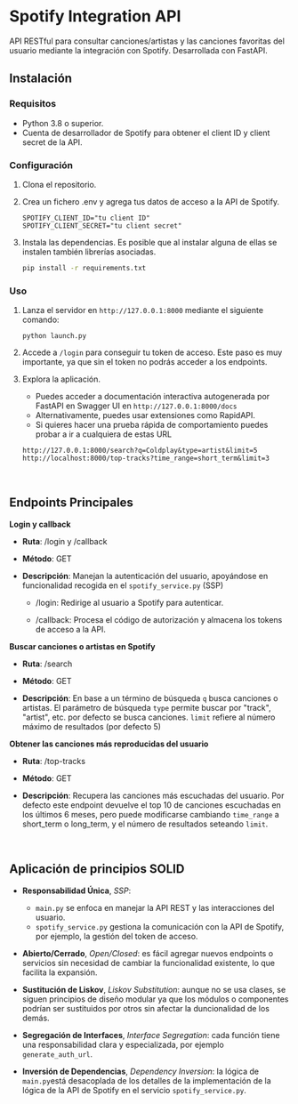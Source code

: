 # Spotify Integration API

API RESTful para consultar canciones/artistas y las canciones favoritas del usuario mediante la integración con Spotify. Desarrollada con FastAPI.
&nbsp;
## Instalación

### Requisitos
- Python 3.8 o superior.
- Cuenta de desarrollador de Spotify para obtener el client ID y client secret de la API.

### Configuración
1. Clona el repositorio.
2. Crea un fichero .env y agrega tus datos de acceso a la API de Spotify.
   
   ```
   SPOTIFY_CLIENT_ID="tu client ID"
   SPOTIFY_CLIENT_SECRET="tu client secret"
   ```
3. Instala las dependencias. Es posible que al instalar alguna de ellas se instalen también librerías asociadas.

   ```bash
   pip install -r requirements.txt
   
### Uso

1. Lanza el servidor en `http://127.0.0.1:8000` mediante el siguiente comando:
   ```
   python launch.py
   ```
2. Accede a `/login` para conseguir tu token de acceso. Este paso es muy importante, ya que sin el token no podrás acceder a los endpoints.

3. Explora la aplicación.
   - Puedes acceder a documentación interactiva autogenerada por FastAPI en Swagger UI en `http://127.0.0.1:8000/docs`
   - Alternativamente, puedes usar extensiones como RapidAPI.
   - Si quieres hacer una prueba rápida de comportamiento puedes probar a ir a cualquiera de estas URL
   ```
   http://127.0.0.1:8000/search?q=Coldplay&type=artist&limit=5
   http://localhost:8000/top-tracks?time_range=short_term&limit=3
   ```
&nbsp;
## Endpoints Principales

**Login y callback**

*   **Ruta**: /login y /callback
    
*   **Método**: GET
    
*   **Descripción**: Manejan la autenticación del usuario, apoyándose en funcionalidad recogida en el `spotify_service.py` (SSP)
    
    *   /login: Redirige al usuario a Spotify para autenticar.
        
    *   /callback: Procesa el código de autorización y almacena los tokens de acceso a la API.

**Buscar canciones o artistas en Spotify**

*   **Ruta**: /search
    
*   **Método**: GET
    
*   **Descripción**: En base a un término de búsqueda `q` busca canciones o artistas. El parámetro de búsqueda `type` permite buscar por "track", "artist", etc. por defecto se busca canciones. `limit` refiere al número máximo de resultados (por defecto 5)
    

**Obtener las canciones más reproducidas del usuario**

*   **Ruta**: /top-tracks
    
*   **Método**: GET
    
*   **Descripción**: Recupera las canciones más escuchadas del usuario. Por defecto este endpoint devuelve el top 10 de canciones escuchadas en los últimos 6 meses, pero puede modificarse cambiando `time_range` a short\_term o long\_term, y el número de resultados seteando `limit`.
  
&nbsp;

## Aplicación de principios SOLID 

- **Responsabilidad Única**, _SSP_:  
   - `main.py` se enfoca en manejar la API REST y las interacciones del usuario.
   - `spotify_service.py` gestiona la comunicación con la API de Spotify, por ejemplo, la gestión del token de acceso.

- **Abierto/Cerrado**, _Open/Closed_: es fácil agregar nuevos endpoints o servicios sin necesidad de cambiar la funcionalidad existente, lo que facilita la expansión.

- **Sustitución de Liskov**, _Liskov Substitution_: aunque no se usa clases, se siguen principios de diseño modular ya que los módulos o componentes podrían ser sustituidos por otros sin afectar la duncionalidad de los demás.

- **Segregación de Interfaces**, _Interface Segregation_: cada función tiene una responsabilidad clara y especializada, por ejemplo `generate_auth_url`.

- **Inversión de Dependencias**, _Dependency Inversion_: la lógica de `main.py`está desacoplada de los detalles de la implementación de la lógica de la API de Spotify en el servicio `spotify_service.py`.

